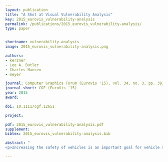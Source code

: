 ```yaml
---
layout: publication
title: "A Shot at Visual Vulnerability Analysis"
key: 2015_eurovis_vulnerability-analysis
permalink: /publications/2015_eurovis_vulnerability-analysis/
type: paper


shortname: vulnerability-analysis
image: 2015_eurovis_vulnerability-analysis.png

authors:
- kerzner
- Lee A. Butler
- Charles Hansen
- meyer

journal: Computer Graphics Forum (EuroVis '15), vol. 34, no. 3, pp. 391-400
journal-short: CGF (EuroVis '15)
year: 2015
award:

doi: 10.1111/cgf.12651

project:

pdf: 2015_eurovis_vulnerability-analysis.pdf
supplement:
bibtex: 2015_eurovis_vulnerability-analysis.bib

abstract: "
<p>Increasing the safety of vehicles is an important goal for vehicle manufacturers. These manufacturers often turn to simulations to understand how to improve a vehicle's design as real-world safety tests are expensive and time consuming. Understanding the results of these simulations, however, is challenging due to the complexity of the data, which often includes both spatial and nonspatial data types. In this design study we collaborated with analysts who are trying to understand the vulnerability of military vehicles. From this design study we contribute a problem characterization, data abstraction, and task analysis for vehicle vulnerability analysis, as well as a validated and deployed tool called Shotviewer. Shotviewer links 3D spatial views with abstract 2D views to support a broad range of analysis needs. Furthermore, reflection on our design study process elucidates a strategy of view-design parallelism for creating multiview visualizations, as well as four recommendations for conducting design studies in large organizations with sensitive data.<p>"

---
```


